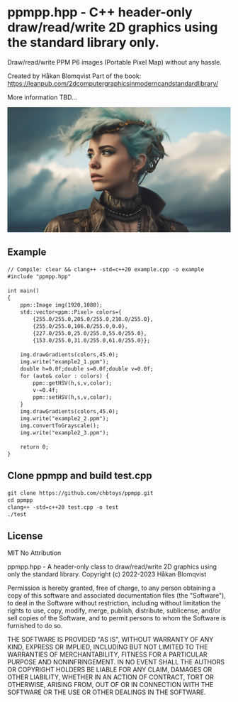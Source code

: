 # ppmpp.hpp - C++ header-only draw/read/write 2D graphics using the standard library only.

Draw/read/write PPM P6 images (Portable Pixel Map) without any hassle.

Created by Håkan Blomqvist
Part of the book: https://leanpub.com/2dcomputergraphicsinmoderncandstandardlibrary/

More information TBD...

![ppmpp](https://github.com/chbtoys/ppmpp/blob/main/images/ppmpp.png)

## Example
```
// Compile: clear && clang++ -std=c++20 example.cpp -o example
#include "ppmpp.hpp"

int main()
{
	ppm::Image img(1920,1080);
	std::vector<ppm::Pixel> colors={
		{255.0/255.0,205.0/255.0,210.0/255.0},
		{255.0/255.0,106.0/255.0,0.0},
		{227.0/255.0,25.0/255.0,55.0/255.0},
		{153.0/255.0,31.0/255.0,61.0/255.0}};

	img.drawGradients(colors,45.0);
	img.write("example2_1.ppm");
	double h=0.0f;double s=0.0f;double v=0.0f;
	for (auto& color : colors) {
		ppm::getHSV(h,s,v,color);
		v-=0.4f;
		ppm::setHSV(h,s,v,color);
	}
	img.drawGradients(colors,45.0);
	img.write("example2_2.ppm");
	img.convertToGrayscale();
	img.write("example2_3.ppm");

	return 0;
}
```


## Clone ppmpp and build test.cpp

```
git clone https://github.com/chbtoys/ppmpp.git
cd ppmpp
clang++ -std=c++20 test.cpp -o test
./test
```

## License

MIT No Attribution

ppmpp.hpp - A header-only class to draw/read/write 2D graphics using only the standard library.
Copyright (c) 2022-2023 Håkan Blomqvist

Permission is hereby granted, free of charge, to any person obtaining a copy of this
software and associated documentation files (the "Software"), to deal in the Software
without restriction, including without limitation the rights to use, copy, modify,
merge, publish, distribute, sublicense, and/or sell copies of the Software, and to
permit persons to whom the Software is furnished to do so.

THE SOFTWARE IS PROVIDED "AS IS", WITHOUT WARRANTY OF ANY KIND, EXPRESS OR IMPLIED,
INCLUDING BUT NOT LIMITED TO THE WARRANTIES OF MERCHANTABILITY, FITNESS FOR A
PARTICULAR PURPOSE AND NONINFRINGEMENT. IN NO EVENT SHALL THE AUTHORS OR COPYRIGHT
HOLDERS BE LIABLE FOR ANY CLAIM, DAMAGES OR OTHER LIABILITY, WHETHER IN AN ACTION
OF CONTRACT, TORT OR OTHERWISE, ARISING FROM, OUT OF OR IN CONNECTION WITH THE
SOFTWARE OR THE USE OR OTHER DEALINGS IN THE SOFTWARE.
